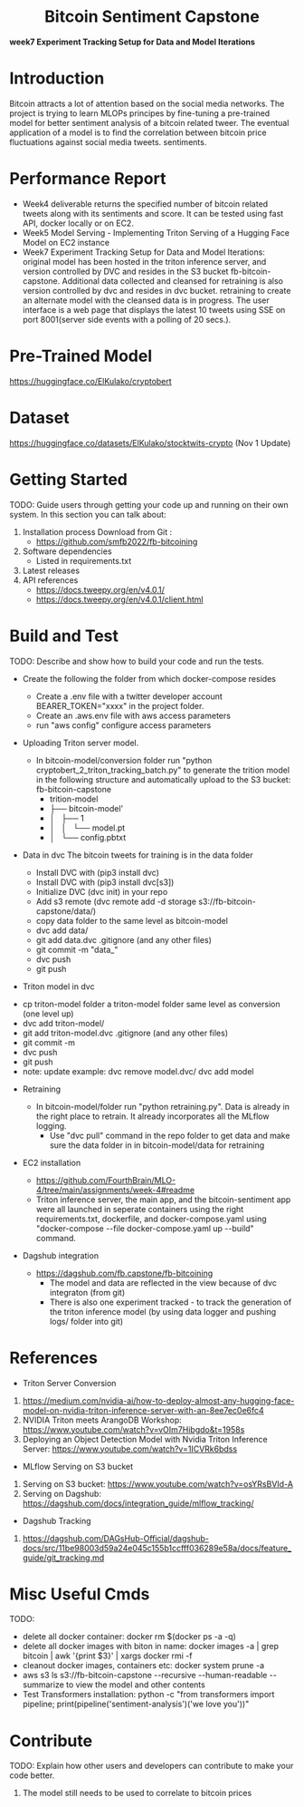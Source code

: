 
<h1 align="center" id="heading">Bitcoin Sentiment Capstone</h1>

<b>week7 Experiment Tracking Setup for Data and Model Iterations</em></b>

# Introduction
Bitcoin attracts a lot of attention based on the social media networks.  The project is trying to learn MLOPs principes by fine-tuning a pre-trained model for better sentiment analysis of a bitcoin related tweer.  The eventual application of a model is to find the correlation between bitcoin price fluctuations against social media tweets.
sentiments.

# Performance Report
- Week4 deliverable returns the specified number of bitcoin related tweets along with its sentiments and score.  It can be tested using fast API, docker locally or on EC2. 
- Week5 Model Serving - Implementing Triton Serving of a Hugging Face Model on EC2 instance
- Week7 Experiment Tracking Setup for Data and Model Iterations: original model has been hosted in the triton inference server, and version controlled by DVC and resides in the S3 bucket fb-bitcoin-capstone.  Additional data collected and cleansed for retraining is also version controlled by dvc and resides in dvc bucket.  retraining to create an alternate model with the cleansed data is in progress.  The user interface is a web page that displays the latest 10 tweets using SSE on port 8001(server side events with a polling of 20 secs.).  

# Pre-Trained Model
https://huggingface.co/ElKulako/cryptobert

# Dataset
https://huggingface.co/datasets/ElKulako/stocktwits-crypto (Nov 1 Update)


# Getting Started
TODO: Guide users through getting your code up and running on their own system. In this section you can talk about:
1.	Installation process
    Download from Git : 
    - https://github.com/smfb2022/fb-bitcoining
2.	Software dependencies
    - Listed in requirements.txt
3.	Latest releases
4.	API references
    - https://docs.tweepy.org/en/v4.0.1/
    - https://docs.tweepy.org/en/v4.0.1/client.html


# Build and Test
TODO: Describe and show how to build your code and run the tests.
- Create the following the folder from which docker-compose resides
    * Create a .env file with a twitter developer account BEARER_TOKEN="xxxx" in the project folder.
    * Create an .aws.env file with aws access parameters
    * run "aws config" configure access parameters

- Uploading Triton server model.
    * In bitcoin-model/conversion folder run "python cryptobert_2_triton_tracking_batch.py" to generate the trition model in the following structure and automatically upload to the S3 bucket: fb-bitcoin-capstone
        *  trition-model
        *  ├── bitcoin-model'
        *  │   ├── 1
        *  │   │   └── model.pt
        *  │   └── config.pbtxt

- Data in dvc 
    The bitcoin tweets for training is in the data folder
    * Install DVC with (pip3 install dvc)
    * Install DVC with (pip3 install dvc[s3])
    * Initialize DVC (dvc init) in your repo
    * Add s3 remote (dvc remote add -d storage s3://fb-bitcoin-capstone/data/)
    * copy data folder to the same level as bitcoin-model
    * dvc add data/
    * git add data.dvc .gitignore (and any other files)
    * git commit -m "data_<version>"
    * dvc push
    * git push

- Triton model in dvc
* cp triton-model folder a triton-model folder same level as conversion (one level up) 
* dvc add triton-model/
* git add triton-model.dvc .gitignore (and any other files)
* git commit -m <xxx>
* dvc push
* git push
* note: update example: dvc remove model.dvc/ dvc add model


- Retraining 
    * In bitcoin-model/folder run "python retraining.py".  Data is already in the right place to retrain.  It already incorporates all the MLflow logging.
      - Use "dvc pull" command in the repo folder to get data and make sure the data folder in in bitcoin-model/data for retraining

- EC2 installation
    * https://github.com/FourthBrain/MLO-4/tree/main/assignments/week-4#readme 
    * Triton inference server, the main app, and the bitcoin-sentiment app were all launched in seperate containers using the right requirements.txt, dockerfile, and docker-compose.yaml
     using "docker-compose --file docker-compose.yaml up --build" command. 

- Dagshub integration
    * https://dagshub.com/fb.capstone/fb-bitcoining
        * The model and data are reflected in the view because of dvc integraton (from git)
        * There is also one experiment tracked - to track the generation of the triton inference model (by using data logger and pushing logs/ folder into git)

# References
* Triton Server Conversion
1. https://medium.com/nvidia-ai/how-to-deploy-almost-any-hugging-face-model-on-nvidia-triton-inference-server-with-an-8ee7ec0e6fc4
2. NVIDIA Triton meets ArangoDB Workshop: https://www.youtube.com/watch?v=vOIm7Hibgdo&t=1958s
3. Deploying an Object Detection Model with Nvidia Triton Inference Server: https://www.youtube.com/watch?v=1ICVRk6bdss

* MLflow Serving on S3 bucket
1. Serving on S3 bucket: https://www.youtube.com/watch?v=osYRsBVId-A
2. Serving on Dagshub: https://dagshub.com/docs/integration_guide/mlflow_tracking/

* Dagshub Tracking
1. https://dagshub.com/DAGsHub-Official/dagshub-docs/src/11be98003d59a24e045c155b1ccfff036289e58a/docs/feature_guide/git_tracking.md


# Misc Useful Cmds
TODO:
* delete all docker container: docker rm $(docker ps -a -q)
* delete all docker images with biton in name: docker images -a | grep bitcoin | awk '{print $3}' | xargs docker rmi -f
* cleanout docker images, containers etc: docker system prune -a
* aws s3 ls s3://fb-bitcoin-capstone --recursive --human-readable --summarize to view the model and other contents
* Test Transformers installation:
    python -c "from transformers import pipeline; print(pipeline('sentiment-analysis')('we love you'))"

# Contribute
TODO: Explain how other users and developers can contribute to make your code better.
1. The model still needs to be used to correlate to bitcoin prices

